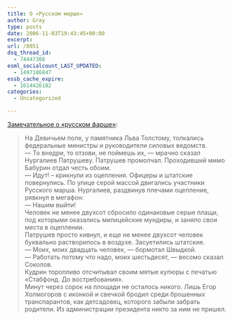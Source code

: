 ```yaml
---
title: О «Русском марше»
author: Gray
type: posts
date: 2006-11-03T19:43:45+00:00
excerpt:
url: /8051
dsq_thread_id:
  - 74447308
esml_socialcount_LAST_UPDATED:
  - 1497186847
essb_cache_expire:
  - 1614426182
categories:
  - Uncategorized

---
```








<a href="http://ivand.livejournal.com/781052.html" target="_blank">Замечательное о &#171;русском фарше&#187;</a>:



> На Девичьем поле, у памятника Льва Толстому, толкались федеральные министры и руководители силовых ведомств.  
> &#8212; То внедри, то отзови, не поймешь их, &#8212; мрачно сказал Нургалиев Патрушеву. Патрушев промолчал. Проходивший мимо Бабурин отдал честь обоим.  
> &#8212; Идут! – крикнули из оцепления. Офицеры и штатские повернулись. По улице серой массой двигались участники Русского марша. Нургалиев, раздвинув плечами оцепление, рявкнул в мегафон:  
> &#8212; Нашим выйти!  
> Человек не менее двухсот сбросило одинаковые серые плащи, под которыми оказались милицейские мундиры, и заняло свои места в оцеплении.  
> Патрушев просто кивнул, и еще не менее двухсот человек буквально растворилось в воздухе. Засуетились штатские.  
> &#8212; Моих, моих двадцать человек, &#8212; бормотал Швыдкой.  
> &#8212; Работать потому что надо, моих шестьдесят, &#8212; весомо сказал Соколов.  
> Кудрин торопливо отсчитывал своим мятые купюры с печатью «Стабфонд. До востребования&raquo;.  
> Минут через сорок на площади не осталось никого. Лишь Егор Холмогоров с иконкой и свечкой бродил среди брошенных транспарантов, как детсадовец, которого забыли забрать родители. Из администрации президента никто за ним не пришел.